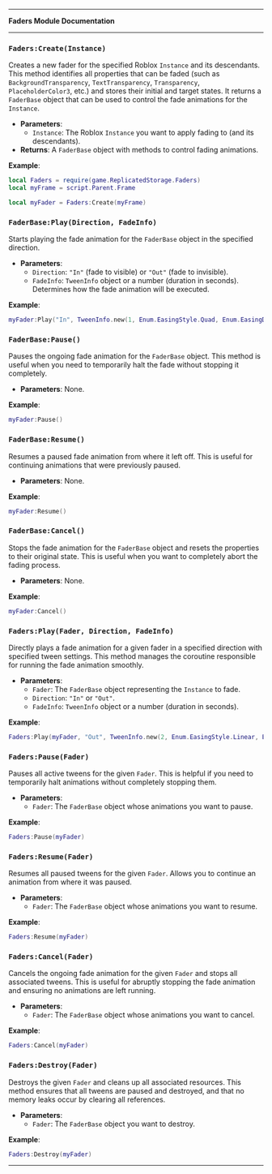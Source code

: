 

---

**Faders Module Documentation**

---

### **`Faders:Create(Instance)`**

Creates a new fader for the specified Roblox `Instance` and its descendants. This method identifies all properties that can be faded (such as `BackgroundTransparency`, `TextTransparency`, `Transparency`, `PlaceholderColor3`, etc.) and stores their initial and target states. It returns a `FaderBase` object that can be used to control the fade animations for the `Instance`.

- **Parameters**:
  - `Instance`: The Roblox `Instance` you want to apply fading to (and its descendants).
- **Returns**: A `FaderBase` object with methods to control fading animations.

**Example**:
```lua
local Faders = require(game.ReplicatedStorage.Faders)
local myFrame = script.Parent.Frame

local myFader = Faders:Create(myFrame)
```




### **`FaderBase:Play(Direction, FadeInfo)`**

Starts playing the fade animation for the `FaderBase` object in the specified direction.

- **Parameters**:
  - `Direction`: `"In"` (fade to visible) or `"Out"` (fade to invisible).
  - `FadeInfo`: `TweenInfo` object or a number (duration in seconds). Determines how the fade animation will be executed.

**Example**:
```lua
myFader:Play("In", TweenInfo.new(1, Enum.EasingStyle.Quad, Enum.EasingDirection.Out))
```




### **`FaderBase:Pause()`**

Pauses the ongoing fade animation for the `FaderBase` object. This method is useful when you need to temporarily halt the fade without stopping it completely.

- **Parameters**: None.

**Example**:
```lua
myFader:Pause()
```




### **`FaderBase:Resume()`**

Resumes a paused fade animation from where it left off. This is useful for continuing animations that were previously paused.

- **Parameters**: None.

**Example**:
```lua
myFader:Resume()
```




### **`FaderBase:Cancel()`**

Stops the fade animation for the `FaderBase` object and resets the properties to their original state. This is useful when you want to completely abort the fading process.

- **Parameters**: None.

**Example**:
```lua
myFader:Cancel()
```




### **`Faders:Play(Fader, Direction, FadeInfo)`**

Directly plays a fade animation for a given fader in a specified direction with specified tween settings. This method manages the coroutine responsible for running the fade animation smoothly.

- **Parameters**:
  - `Fader`: The `FaderBase` object representing the `Instance` to fade.
  - `Direction`: `"In"` or `"Out"`.
  - `FadeInfo`: `TweenInfo` object or a number (duration in seconds).

**Example**:
```lua
Faders:Play(myFader, "Out", TweenInfo.new(2, Enum.EasingStyle.Linear, Enum.EasingDirection.In))
```




### **`Faders:Pause(Fader)`**

Pauses all active tweens for the given `Fader`. This is helpful if you need to temporarily halt animations without completely stopping them.

- **Parameters**:
  - `Fader`: The `FaderBase` object whose animations you want to pause.

**Example**:
```lua
Faders:Pause(myFader)
```




### **`Faders:Resume(Fader)`**

Resumes all paused tweens for the given `Fader`. Allows you to continue an animation from where it was paused.

- **Parameters**:
  - `Fader`: The `FaderBase` object whose animations you want to resume.

**Example**:
```lua
Faders:Resume(myFader)
```

### **`Faders:Cancel(Fader)`**




Cancels the ongoing fade animation for the given `Fader` and stops all associated tweens. This is useful for abruptly stopping the fade animation and ensuring no animations are left running.

- **Parameters**:
  - `Fader`: The `FaderBase` object whose animations you want to cancel.

**Example**:
```lua
Faders:Cancel(myFader)
```

### **`Faders:Destroy(Fader)`**




Destroys the given `Fader` and cleans up all associated resources. This method ensures that all tweens are paused and destroyed, and that no memory leaks occur by clearing all references.

- **Parameters**:
  - `Fader`: The `FaderBase` object you want to destroy.

**Example**:
```lua
Faders:Destroy(myFader)
```

---


